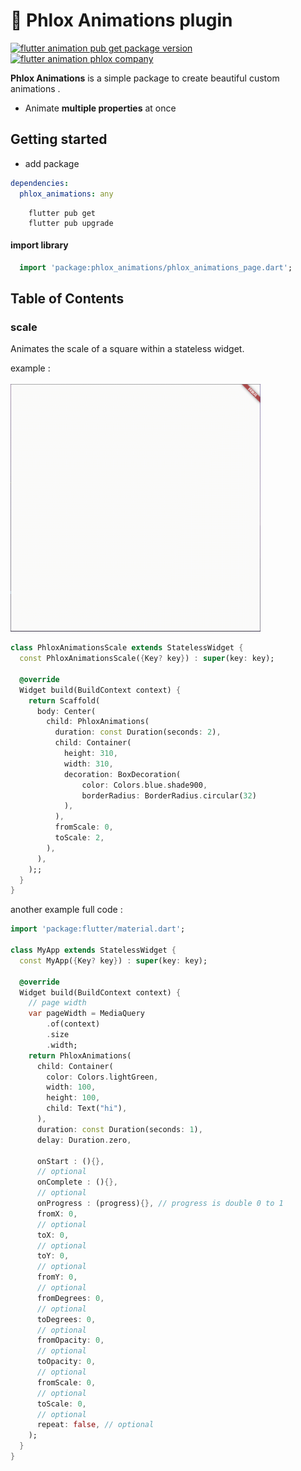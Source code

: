 # 📱 Phlox Animations plugin

[![flutter animation pub get package version](https://img.shields.io/badge/pub-1.0.1-red)](https://pub.dev/packages/phlox_animations)
[![flutter animation phlox company](https://img.shields.io/badge/Flutter-PhloxCompany-blue)](https://pub.dev/packages/phlox_animations)

**Phlox Animations** is a simple package to create beautiful custom animations .

- Animate **multiple properties** at once

## Getting started

- add package

```yaml
dependencies:
  phlox_animations: any
```

```commandline
    flutter pub get
    flutter pub upgrade
```

#### import library
```dart
  import 'package:phlox_animations/phlox_animations_page.dart';
```
<!-- #toc -->

## Table of Contents

### scale
Animates the scale of a square within a stateless widget.

example :
<br><br>
<img src="https://github.com/phloxCompany/flutter_phlox_animations/blob/master/readme_files/scale.gif?raw=true"
    width="400" alt="Flutter animations using phlox_animations package" loading="lazy"/>

```dart
class PhloxAnimationsScale extends StatelessWidget {
  const PhloxAnimationsScale({Key? key}) : super(key: key);

  @override
  Widget build(BuildContext context) {
    return Scaffold(
      body: Center(
        child: PhloxAnimations(
          duration: const Duration(seconds: 2),
          child: Container(
            height: 310,
            width: 310,
            decoration: BoxDecoration(
                color: Colors.blue.shade900,
                borderRadius: BorderRadius.circular(32)
            ),
          ),
          fromScale: 0,
          toScale: 2,
        ),
      ),
    );;
  }
}
```

another example full code :

```dart
import 'package:flutter/material.dart';

class MyApp extends StatelessWidget {
  const MyApp({Key? key}) : super(key: key);

  @override
  Widget build(BuildContext context) {
    // page width 
    var pageWidth = MediaQuery
        .of(context)
        .size
        .width;
    return PhloxAnimations(
      child: Container(
        color: Colors.lightGreen,
        width: 100,
        height: 100,
        child: Text("hi"),
      ),
      duration: const Duration(seconds: 1),
      delay: Duration.zero,

      onStart : (){},
      // optional
      onComplete : (){},
      // optional
      onProgress : (progress){}, // progress is double 0 to 1
      fromX: 0,
      // optional
      toX: 0,
      // optional
      toY: 0,
      // optional
      fromY: 0,
      // optional
      fromDegrees: 0,
      // optional
      toDegrees: 0,
      // optional
      fromOpacity: 0,
      // optional
      toOpacity: 0,
      // optional
      fromScale: 0,
      // optional
      toScale: 0,
      // optional
      repeat: false, // optional
    );
  }
}
```
